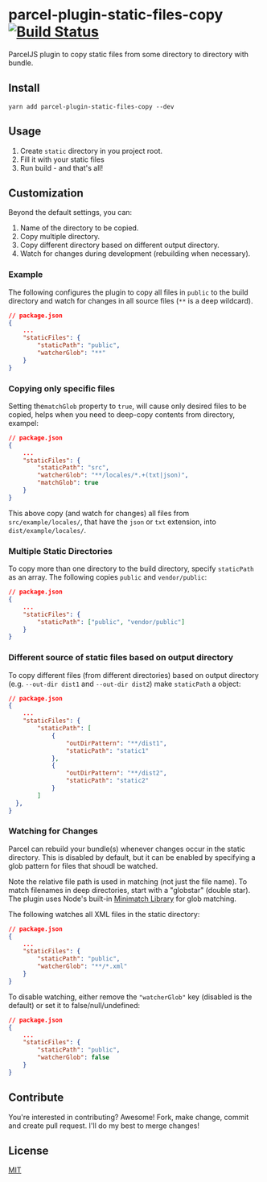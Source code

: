 # parcel-plugin-static-files-copy [![Build Status](https://travis-ci.org/elwin013/parcel-plugin-static-files-copy.svg?branch=master)](https://travis-ci.org/elwin013/parcel-plugin-static-files-copy)

ParcelJS plugin to copy static files from some directory to directory with bundle.

## Install

```
yarn add parcel-plugin-static-files-copy --dev
```

## Usage

1. Create `static` directory in you project root.
2. Fill it with your static files
3. Run build - and that's all!

## Customization

Beyond the default settings, you can:

1. Name of the directory to be copied.
2. Copy multiple directory.
3. Copy different directory based on different output directory.
3. Watch for changes during development (rebuilding when necessary).

### Example

The following configures the plugin to copy all files in `public` to the build directory and watch for changes in all source files (`**` is a deep wildcard).

```json
// package.json
{
	...
    "staticFiles": {
        "staticPath": "public",
        "watcherGlob": "**"
    }
}
```

### Copying only specific files
Setting the`matchGlob` property to `true`, will cause only desired files to be copied, helps when you need to deep-copy contents from directory, exampel:

```json
// package.json
{
	...
    "staticFiles": {
        "staticPath": "src",
        "watcherGlob": "**/locales/*.+(txt|json)",
        "matchGlob": true
    }
}
```

This above copy (and watch for changes) all files from `src/example/locales/`, that have the `json` or `txt` extension, into `dist/example/locales/`.

### Multiple Static Directories

To copy more than one directory to the build directory, specify `staticPath` as an array. The following copies `public` and `vendor/public`:

```json
// package.json
{
	...
    "staticFiles": {
        "staticPath": ["public", "vendor/public"]
    }
}
```

### Different source of static files based on output directory

To copy different files (from different directories) based on output directory (e.g. `--out-dir dist1` and `--out-dir dist2`) make `staticPath` a object:

```json
// package.json
{
    ...
    "staticFiles": {
        "staticPath": [
            {
                "outDirPattern": "**/dist1",
                "staticPath": "static1"
            },
            {
                "outDirPattern": "**/dist2",
                "staticPath": "static2"
            }
        ]
  },
}
```

### Watching for Changes

Parcel can rebuild your bundle(s) whenever changes occur in the static directory. This is disabled by default, but it can be enabled by specifying a glob pattern for files that shoudl be watched.

Note the relative file path is used in matching (not just the file name). To match filenames in deep directories, start with a "globstar" (double star). The plugin uses Node's built-in [Minimatch Library](https://github.com/isaacs/minimatch) for glob matching.

The following watches all XML files in the static directory:

```json
// package.json
{
	...
    "staticFiles": {
        "staticPath": "public",
        "watcherGlob": "**/*.xml"
    }
}
```

To disable watching, either remove the `"watcherGlob"` key (disabled is the default) or set it to false/null/undefined:

```json
// package.json
{
	...
    "staticFiles": {
        "staticPath": "public",
        "watcherGlob": false
    }
}
```

## Contribute

You're interested in contributing? Awesome! Fork, make change, commit and create pull request. I'll do my best to merge changes!

## License

[MIT](/LICENSE)

